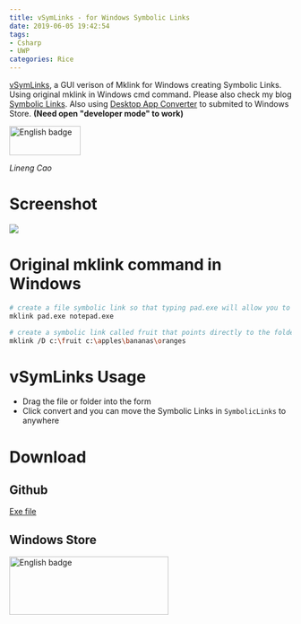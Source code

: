 ```yaml
---
title: vSymLinks - for Windows Symbolic Links
date: 2019-06-05 19:42:54
tags:
- Csharp
- UWP
categories: Rice
---
```

[vSymLinks](//github.com/vincecao/vsymlinks), a GUI verison of Mklink for Windows creating Symbolic Links. Using original mklink in Windows cmd command. Please also check my blog [Symbolic Links](/blog/2018/06/28/symbolic-link/). Also using [Desktop App Converter](//www.microsoft.com/en-us/p/desktop-app-converter/9nblggh4skzw) to submited to Windows Store. **(Need open "developer mode" to work)**

<a href='//www.microsoft.com/store/apps/9n4skx6602h2?cid=storebadge&ocid=badge'><img src='https://assets.windowsphone.com/13484911-a6ab-4170-8b7e-795c1e8b4165/English_get_L_InvariantCulture_Default.png' alt='English badge' style='width: 127px; height: 52px;'/></a>

_Lineng Cao_

# Screenshot
![](//github.com/vincecao/vsymlinks)

# Original mklink command in Windows
``` bash
# create a file symbolic link so that typing pad.exe will allow you to launch notepad.exe.
mklink pad.exe notepad.exe

# create a symbolic link called fruit that points directly to the folder oranges.
mklink /D c:\fruit c:\apples\bananas\oranges
```

# vSymLinks Usage
- Drag the file or folder into the form
- Click convert and you can move the Symbolic Links in `SymbolicLinks` to anywhere

# Download

## Github
[Exe file](https://github.com/vincecao/vSymLinks/raw/master/vSymlink/bin/Debug/vSymlink.exe)

## Windows Store
<a href='//www.microsoft.com/store/apps/9n4skx6602h2?cid=storebadge&ocid=badge'><img src='https://assets.windowsphone.com/85864462-9c82-451e-9355-a3d5f874397a/English_get-it-from-MS_InvariantCulture_Default.png' alt='English badge' style='width: 284px; height: 104px;'/></a>
